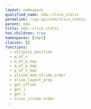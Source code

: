 ```yaml
---
layout: namespace
qualified_name: nda::slice_static
permalink: /cpp-api/nda/slice_static
parent: nda
title: nda::slice_static
has_children: true
namespaces: [impl]
classes: []
functions:
  - ellipsis_position
  - q_of_n
  - n_of_p_map
  - q_of_p_map
  - p_of_n_map
  - sliced_mem_stride_order
  - slice_layout_prop
  - get_offset
  - get_l
  - get_s
  - slice_stride_order
...
```


